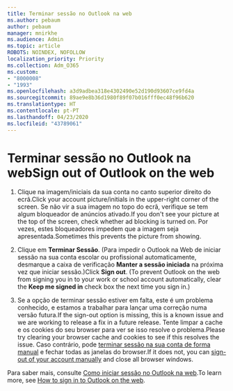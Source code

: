 ```yaml
---
title: Terminar sessão no Outlook na web
ms.author: pebaum
author: pebaum
manager: mnirkhe
ms.audience: Admin
ms.topic: article
ROBOTS: NOINDEX, NOFOLLOW
localization_priority: Priority
ms.collection: Adm_O365
ms.custom:
- "8000008"
- "1993"
ms.openlocfilehash: a3d9adbea318e4302490e52d190d93607ce9fd4a
ms.sourcegitcommit: 89ae9e8b36d1980f89f07b016fff0ec48f96b620
ms.translationtype: HT
ms.contentlocale: pt-PT
ms.lasthandoff: 04/23/2020
ms.locfileid: "43789061"
---
```

# <a name="sign-out-of-outlook-on-the-web"></a><span data-ttu-id="e3af5-102">Terminar sessão no Outlook na web</span><span class="sxs-lookup"><span data-stu-id="e3af5-102">Sign out of Outlook on the web</span></span>

1. <span data-ttu-id="e3af5-103">Clique na imagem/iniciais da sua conta no canto superior direito do ecrã.</span><span class="sxs-lookup"><span data-stu-id="e3af5-103">Click your account picture/initials in the upper-right corner of the screen.</span></span> <span data-ttu-id="e3af5-104">Se não vir a sua imagem no topo do ecrã, verifique se tem algum bloqueador de anúncios ativado.</span><span class="sxs-lookup"><span data-stu-id="e3af5-104">If you don't see your picture at the top of the screen, check whether ad blocking is turned on.</span></span> <span data-ttu-id="e3af5-105">Por vezes, estes bloqueadores impedem que a imagem seja apresentada.</span><span class="sxs-lookup"><span data-stu-id="e3af5-105">Sometimes this prevents the picture from showing.</span></span>

2. <span data-ttu-id="e3af5-106">Clique em **Terminar Sessão**. (Para impedir o Outlook na Web de iniciar sessão na sua conta escolar ou profissional automaticamente, desmarque a caixa de verificação **Manter a sessão iniciada** na próxima vez que iniciar sessão.)</span><span class="sxs-lookup"><span data-stu-id="e3af5-106">Click **Sign out**. (To prevent Outlook on the web from signing you in to your work or school account automatically, clear the **Keep me signed in** check box the next time you sign in.)</span></span>

3. <span data-ttu-id="e3af5-107">Se a opção de terminar sessão estiver em falta, este é um problema conhecido, e estamos a trabalhar para lançar uma correção numa versão futura.</span><span class="sxs-lookup"><span data-stu-id="e3af5-107">If the sign-out option is missing, this is a known issue and we are working to release a fix in a future release.</span></span>  <span data-ttu-id="e3af5-108">Tente limpar a cache e os cookies do seu browser para ver se isso resolve o problema.</span><span class="sxs-lookup"><span data-stu-id="e3af5-108">Please try clearing your browser cache and cookies to see if this resolves the issue.</span></span>  <span data-ttu-id="e3af5-109">Caso contrário, pode [terminar sessão na sua conta de forma manual](https://login.live.com/logout.srf) e fechar todas as janelas do browser.</span><span class="sxs-lookup"><span data-stu-id="e3af5-109">If it does not, you can [sign-out of your account manually](https://login.live.com/logout.srf) and close all browser windows.</span></span>

<span data-ttu-id="e3af5-110">Para saber mais, consulte [Como iniciar sessão no Outlook na web](https://support.office.com/article/how-to-sign-in-to-outlook-on-the-web-763fab4d-0138-4814-b450-37fc286bcb79).</span><span class="sxs-lookup"><span data-stu-id="e3af5-110">To learn more, see [How to sign in to Outlook on the web](https://support.office.com/article/how-to-sign-in-to-outlook-on-the-web-763fab4d-0138-4814-b450-37fc286bcb79).</span></span>
